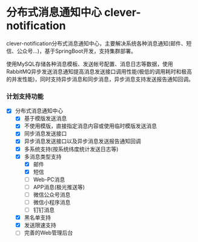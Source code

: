 # 分布式消息通知中心 clever-notification

clever-notification分布式消息通知中心，主要解决系统各种消息通知(邮件、短信、公众号...)，基于SpringBoot开发，支持集群部署。

使用MySQL存储各种消息模板、发送帐号配置、消息日志等数据，使用RabbitMQ异步发送消息通知提高消息发送接口调用性能(极低的调用耗时和极高的并发性能)，同时支持异步消息和同步消息，异步消息支持发送报告通知回调。

### 计划支持功能

- [x] 分布式消息通知中心
    - [x] 基于模版发送消息
    - [x] 不使用模版，直接指定消息内容或使用临时模版发送消息
    - [x] 同步消息发送接口
    - [x] 异步消息发送接口以及异步消息发送报告通知回调
    - [x] 多系统支持(按系统纬度统计发送日志等)
    - [x] 多消息类型支持
        - [x] 邮件
        - [x] 短信
        - [ ] Web-PC消息
        - [ ] APP消息(极光推送等)
        - [ ] 微信公众号消息
        - [ ] 微信小程序消息
        - [ ] 钉钉消息
    - [x] 黑名单支持
    - [x] 发送限速支持
    - [ ] 完善的Web管理后台
